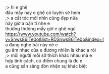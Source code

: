 ;> hi e ghệ<br>
đâu mấy nay e ghệ có luyện sẽ hem<br>
;> a cắt tóc mới nhìn cũng đẹp nữa<br>
nãy giờ a bận tí nhe e<br>
thường thường mấy giờ e ghệ ngủ<br>
https://www.youtube.com/watch?v=Snws86lTe0o&list=RDSnws86lTe0o&index=1<br>
a đang nghe bài này nè e<br>
gu âm nhạc của e đương nhiên là khác a ròi<br>
;> mỗi người mỗi sở thích khác nhau mà e<br>
hợp tính cách, có điểm chung là đc e<br>
a cũng sẵn sàng đón nhận sự khác biệt
